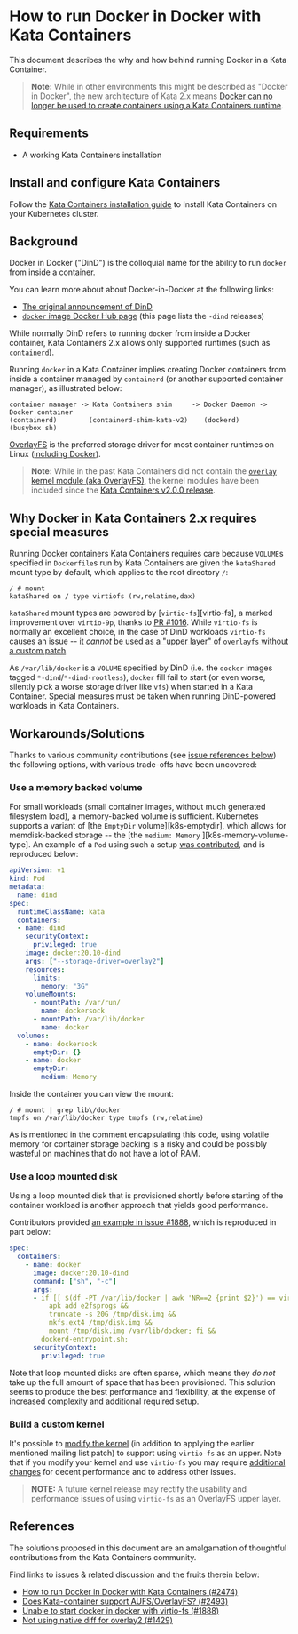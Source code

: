 # How to run Docker in Docker with Kata Containers

This document describes the why and how behind running Docker in a Kata Container.

> **Note:** While in other environments this might be described as "Docker in Docker", the new architecture of Kata 2.x means [Docker can no longer be used to create containers using a Kata Containers runtime](https://github.com/kata-containers/kata-containers/issues/722).

## Requirements

- A working Kata Containers installation

## Install and configure Kata Containers

Follow the [Kata Containers installation guide](../install/README.md) to Install Kata Containers on your Kubernetes cluster.

## Background

Docker in Docker ("DinD") is the colloquial name for the ability to run `docker` from inside a container.

You can learn more about about Docker-in-Docker at the following links:

- [The original announcement of DinD](https://www.docker.com/blog/docker-can-now-run-within-docker/)
- [`docker` image Docker Hub page](https://hub.docker.com/_/docker/) (this page lists the `-dind` releases)

While normally DinD refers to running `docker` from inside a Docker container,
Kata Containers 2.x allows only supported runtimes (such as [`containerd`](../install/container-manager/containerd/containerd-install.md)).

Running `docker` in a Kata Container implies creating Docker containers from inside a container managed by `containerd` (or another supported container manager), as illustrated below:

```
container manager -> Kata Containers shim     -> Docker Daemon -> Docker container
(containerd)        (containerd-shim-kata-v2)    (dockerd)        (busybox sh)
```

[OverlayFS][OverlayFS] is the preferred storage driver for most container runtimes on Linux ([including Docker](https://docs.docker.com/storage/storagedriver/select-storage-driver)).

> **Note:** While in the past Kata Containers did not contain the [`overlay` kernel module (aka OverlayFS)][OverlayFS], the kernel modules have been included since the [Kata Containers v2.0.0 release][v2.0.0].

[OverlayFS]: https://www.kernel.org/doc/html/latest/filesystems/overlayfs.html
[v2.0.0]: https://github.com/kata-containers/kata-containers/releases/tag/2.0.0
[kata-2.x-supported-runtimes]: https://github.com/kata-containers/kata-containers/blob/5737b36a3513f4da11a9dc7301b0c97ea22a51cf/docs/install/container-manager/containerd/containerd-install.md

## Why Docker in Kata Containers 2.x requires special measures

Running Docker containers Kata Containers requires care because `VOLUME`s specified in `Dockerfile`s run by Kata Containers are given the `kataShared` mount type by default, which applies to the root directory `/`:

```console
/ # mount
kataShared on / type virtiofs (rw,relatime,dax)
```

`kataShared` mount types are powered by [`virtio-fs`][virtio-fs], a marked improvement over `virtio-9p`, thanks to [PR #1016](https://github.com/kata-containers/runtime/pull/1016). While `virtio-fs` is normally an excellent choice, in the case of DinD workloads `virtio-fs` causes an issue -- [it *cannot* be used as a "upper layer" of `overlayfs` without a custom patch](http://lists.katacontainers.io/pipermail/kata-dev/2020-January/001216.html).

As `/var/lib/docker` is a `VOLUME` specified by DinD (i.e. the `docker` images tagged `*-dind`/`*-dind-rootless`), `docker` fill fail to start (or even worse, silently pick a worse storage driver like `vfs`) when started in a Kata Container. Special measures must be taken when running DinD-powered workloads in Kata Containers.

## Workarounds/Solutions

Thanks to various community contributions (see [issue references below](#references)) the following options, with various trade-offs have been uncovered:

### Use a memory backed volume

For small workloads (small container images, without much generated filesystem load), a memory-backed volume is sufficient. Kubernetes supports a variant of  [the `EmptyDir` volume][k8s-emptydir], which allows for memdisk-backed storage -- the [the `medium: Memory` ][k8s-memory-volume-type]. An example of a `Pod` using such a setup [was contributed](https://github.com/kata-containers/runtime/issues/1429#issuecomment-477385283), and is reproduced below:

```yaml
apiVersion: v1
kind: Pod
metadata:
  name: dind
spec:
  runtimeClassName: kata
  containers:
  - name: dind
    securityContext:
      privileged: true
    image: docker:20.10-dind
    args: ["--storage-driver=overlay2"]
    resources:
      limits:
        memory: "3G"
    volumeMounts:
      - mountPath: /var/run/
        name: dockersock
      - mountPath: /var/lib/docker
        name: docker
  volumes:
    - name: dockersock
      emptyDir: {}
    - name: docker
      emptyDir:
        medium: Memory
```

Inside the container you can view the mount:

```console
/ # mount | grep lib\/docker
tmpfs on /var/lib/docker type tmpfs (rw,relatime)
```

As is mentioned in the comment encapsulating this code, using volatile memory for container storage backing is a risky and could be possibly wasteful on machines that do not have a lot of RAM.

### Use a loop mounted disk

Using a loop mounted disk that is provisioned shortly before starting of the container workload is another approach that yields good performance.

Contributors provided [an example in issue #1888](https://github.com/kata-containers/runtime/issues/1888#issuecomment-739057384), which is reproduced in part below:

```yaml
spec:
  containers:
    - name: docker
      image: docker:20.10-dind
      command: ["sh", "-c"]
      args:
      - if [[ $(df -PT /var/lib/docker | awk 'NR==2 {print $2}') == virtiofs ]]; then
          apk add e2fsprogs &&
          truncate -s 20G /tmp/disk.img &&
          mkfs.ext4 /tmp/disk.img &&
          mount /tmp/disk.img /var/lib/docker; fi &&
        dockerd-entrypoint.sh;
      securityContext:
        privileged: true
```

Note that loop mounted disks are often sparse, which means they *do not* take up the full amount of space that has been provisioned. This solution seems to produce the best performance and flexibility, at the expense of increased complexity and additional required setup.

### Build a custom kernel

It's possible to [modify the kernel](https://github.com/kata-containers/runtime/issues/1888#issuecomment-616872558) (in addition to applying the earlier mentioned mailing list patch) to support using `virtio-fs` as an upper. Note that if you modify your kernel and use `virtio-fs` you may require [additional changes](https://github.com/kata-containers/runtime/issues/1888#issuecomment-739057384) for decent performance and to address other issues.

> **NOTE:** A future kernel release may rectify the usability and performance issues of using `virtio-fs` as an OverlayFS upper layer.

## References

The solutions proposed in this document are an amalgamation of thoughtful contributions from the Kata Containers community.

Find links to issues & related discussion and the fruits therein below:

- [How to run Docker in Docker with Kata Containers (#2474)](https://github.com/kata-containers/kata-containers/issues/2474)
- [Does Kata-container support AUFS/OverlayFS? (#2493)](https://github.com/kata-containers/runtime/issues/2493)
- [Unable to start docker in docker with virtio-fs (#1888)](https://github.com/kata-containers/runtime/issues/1888)
- [Not using native diff for overlay2 (#1429)](https://github.com/kata-containers/runtime/issues/1429)
